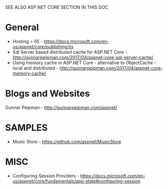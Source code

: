 SEE ALSO ASP.NET CORE SECTION IN THIS DOC

# General
* Hosting > IIS - https://docs.microsoft.com/en-us/aspnet/core/publishing/iis
* Sql Server based distributed cache for ASP.NET Core - http://gunnarpeipman.com/2017/04/aspnet-core-sql-server-cache/
* Using memory cache in ASP.NET Core - alternative to ObjectCache - local and distributed - http://gunnarpeipman.com/2017/04/aspnet-core-memory-cache/

# Blogs and Websites
Gunnar Peipman - http://gunnarpeipman.com/aspnet/

# SAMPLES
* Music Store - https://github.com/aspnet/MusicStore

# MISC
* Configuring Session Providers - https://docs.microsoft.com/en-us/aspnet/core/fundamentals/app-state#configuring-session


